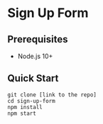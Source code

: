 # Sign Up Form

## Prerequisites

- Node.js 10+

## Quick Start

```
git clone [link to the repo]
cd sign-up-form
npm install
npm start
```
